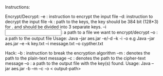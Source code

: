 Instructions:

Encrypt/Decrypt:
–e : instruction to encrypt the input file
–d: instruction to decrypt the input file
–k <path>: path to the keys, the key should be 384 bit (128*3) for . and should be divided into 3 separate keys.
–i <input file path>: a path to a file we want to encrypt/decrypt
–o <output file path>: a path to the output file
Usage: Java –jar aes.jar -e/-d –k <path-to-key-file > -i <path-to-input-file> -o <path-to-output-file>
    e.g  Java –jar aes.jar –e –k key.txt –i message.txt –o cypther.txt
    
Hack:
–b : instruction to break the encryption algorithm
–m <path>: denotes the path to the plain-text message
–c <path>: denotes the path to the cipher-text message
–o <path>: a path to the output file with the key(s) found.
Usage: Java –jar aes.jar -b –m <path-to-message> –c <path-to-cipher> -o < output-path>
